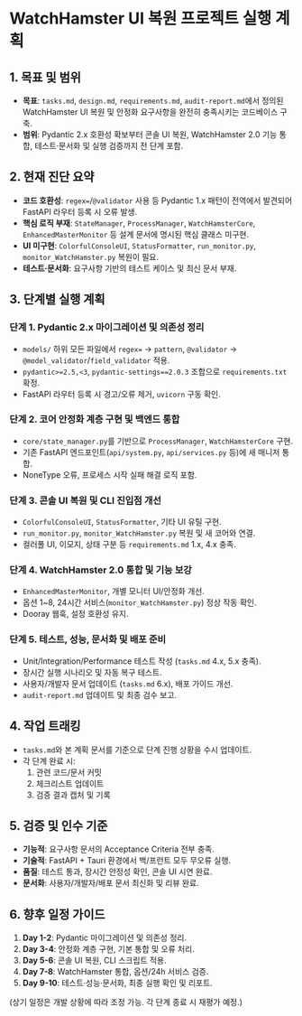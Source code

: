 # WatchHamster UI 복원 프로젝트 실행 계획

## 1. 목표 및 범위
- **목표**: `tasks.md`, `design.md`, `requirements.md`, `audit-report.md`에서 정의된 WatchHamster UI 복원 및 안정화 요구사항을 완전히 충족시키는 코드베이스 구축.
- **범위**: Pydantic 2.x 호환성 확보부터 콘솔 UI 복원, WatchHamster 2.0 기능 통합, 테스트·문서화 및 실행 검증까지 전 단계 포함.

## 2. 현재 진단 요약
- **코드 호환성**: `regex=`/`@validator` 사용 등 Pydantic 1.x 패턴이 전역에서 발견되어 FastAPI 라우터 등록 시 오류 발생.
- **핵심 로직 부재**: `StateManager`, `ProcessManager`, `WatchHamsterCore`, `EnhancedMasterMonitor` 등 설계 문서에 명시된 핵심 클래스 미구현.
- **UI 미구현**: `ColorfulConsoleUI`, `StatusFormatter`, `run_monitor.py`, `monitor_WatchHamster.py` 복원이 필요.
- **테스트·문서화**: 요구사항 기반의 테스트 케이스 및 최신 문서 부재.

## 3. 단계별 실행 계획
### 단계 1. Pydantic 2.x 마이그레이션 및 의존성 정리
- `models/` 하위 모든 파일에서 `regex=` → `pattern`, `@validator` → `@model_validator`/`field_validator` 적용.
- `pydantic>=2.5,<3`, `pydantic-settings==2.0.3` 조합으로 `requirements.txt` 확정.
- FastAPI 라우터 등록 시 경고/오류 제거, `uvicorn` 구동 확인.

### 단계 2. 코어 안정화 계층 구현 및 백엔드 통합
- `core/state_manager.py`를 기반으로 `ProcessManager`, `WatchHamsterCore` 구현.
- 기존 FastAPI 엔드포인트(`api/system.py`, `api/services.py` 등)에 새 매니저 통합.
- NoneType 오류, 프로세스 시작 실패 해결 로직 포함.

### 단계 3. 콘솔 UI 복원 및 CLI 진입점 개선
- `ColorfulConsoleUI`, `StatusFormatter`, 기타 UI 유틸 구현.
- `run_monitor.py`, `monitor_WatchHamster.py` 복원 및 새 코어와 연결.
- 컬러풀 UI, 이모지, 상태 구분 등 `requirements.md` 1.x, 4.x 충족.

### 단계 4. WatchHamster 2.0 통합 및 기능 보강
- `EnhancedMasterMonitor`, 개별 모니터 UI/안정화 개선.
- 옵션 1~8, 24시간 서비스(`monitor_WatchHamster.py`) 정상 작동 확인.
- Dooray 웹훅, 설정 호환성 유지.

### 단계 5. 테스트, 성능, 문서화 및 배포 준비
- Unit/Integration/Performance 테스트 작성 (`tasks.md` 4.x, 5.x 충족).
- 장시간 실행 시나리오 및 자동 복구 테스트.
- 사용자/개발자 문서 업데이트 (`tasks.md` 6.x), 배포 가이드 개선.
- `audit-report.md` 업데이트 및 최종 검수 보고.

## 4. 작업 트래킹
- `tasks.md`와 본 계획 문서를 기준으로 단계 진행 상황을 수시 업데이트.
- 각 단계 완료 시:
  1. 관련 코드/문서 커밋
  2. 체크리스트 업데이트
  3. 검증 결과 캡처 및 기록

## 5. 검증 및 인수 기준
- **기능적**: 요구사항 문서의 Acceptance Criteria 전부 충족.
- **기술적**: FastAPI + Tauri 환경에서 백/프런트 모두 무오류 실행.
- **품질**: 테스트 통과, 장시간 안정성 확인, 콘솔 UI 시연 완료.
- **문서화**: 사용자/개발자/배포 문서 최신화 및 리뷰 완료.

## 6. 향후 일정 가이드
1. **Day 1-2**: Pydantic 마이그레이션 및 의존성 정리.
2. **Day 3-4**: 안정화 계층 구현, 기본 통합 및 오류 처리.
3. **Day 5-6**: 콘솔 UI 복원, CLI 스크립트 적용.
4. **Day 7-8**: WatchHamster 통합, 옵션/24h 서비스 검증.
5. **Day 9-10**: 테스트·성능·문서화, 최종 실행 확인 및 리포트.

(상기 일정은 개발 상황에 따라 조정 가능. 각 단계 종료 시 재평가 예정.)
